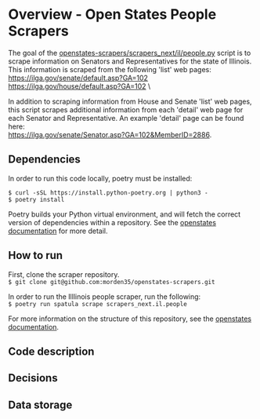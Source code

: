 # Overview - Open States People Scrapers

The goal of the [openstates-scrapers/scrapers_next/il/people.py](https://github.com/morden35/openstates-scrapers/blob/il_people_example/scrapers_next/il/people.py) script is to scrape information on Senators and Representatives for the state of Illinois. This information is scraped from the following 'list' web pages:\
https://ilga.gov/senate/default.asp?GA=102 \
https://ilga.gov/house/default.asp?GA=102 \

In addition to scraping information from House and Senate 'list' web pages, this script scrapes additional information from each 'detail' web page for each Senator and Representative. An example 'detail' page can be found here:\
https://ilga.gov/senate/Senator.asp?GA=102&MemberID=2886.

## Dependencies

In order to run this code locally, poetry must be installed:

`$ curl -sSL https://install.python-poetry.org | python3 -` \
`$ poetry install`

Poetry builds your Python virtual environment, and will fetch the correct version of dependencies within a repository. See the [openstates documentation](https://docs.openstates.org/contributing/#poetry) for more detail.

## How to run

First, clone the scraper repository. \
`$ git clone git@github.com:morden35/openstates-scrapers.git`

In order to run the Illlinois people scraper, run the following: \
`$ poetry run spatula scrape scrapers_next.il.people`

For more information on the structure of this repository, see the [openstates documentation](https://docs.openstates.org/contributing/scrapers/).

## Code description

## Decisions

## Data storage

